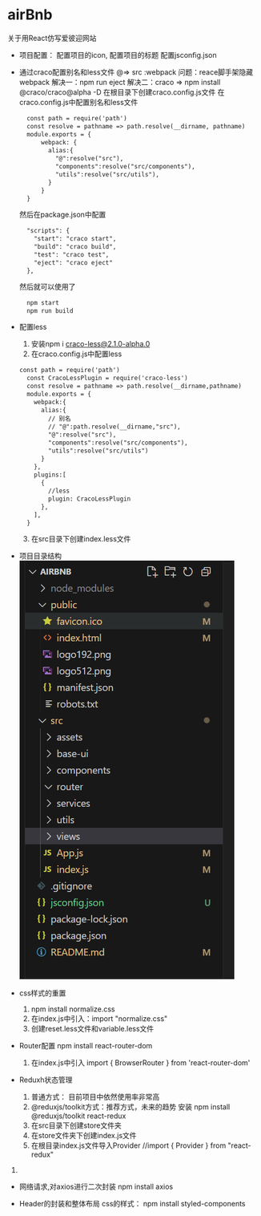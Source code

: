 # airBnb
关于用React仿写爱彼迎网站

* 项目配置：
  配置项目的icon,
  配置项目的标题
  配置jsconfig.json

* 通过craco配置别名和less文件
   @=> src :webpack
   问题：reace脚手架隐藏webpack
   解决一：npm run eject
   解决二：craco =>  npm install @craco/craco@alpha -D
           在根目录下创建craco.config.js文件
    在craco.config.js中配置别名和less文件
    ```
      const path = require('path')
      const resolve = pathname => path.resolve(__dirname, pathname)
      module.exports = {
          webpack: {
            alias:{
              "@":resolve("src"),
              "components":resolve("src/components"),
              "utils":resolve("src/utils"),
            }
          }
      }
    ```
    然后在package.json中配置
    ```
      "scripts": {
        "start": "craco start",
        "build": "craco build",
        "test": "craco test",
        "eject": "craco eject"
      },
    ```
    然后就可以使用了
    ```
      npm start
      npm run build
    ```

* 配置less
  1. 安装npm i craco-less@2.1.0-alpha.0
  2. 在craco.config.js中配置less
   ```
   const path = require('path')
     const CracoLessPlugin = require('craco-less')
     const resolve = pathname => path.resolve(__dirname,pathname)
     module.exports = {
       webpack:{
         alias:{
           // 别名
           // "@":path.resolve(__dirname,"src"),
           "@":resolve("src"),
           "components":resolve("src/components"),
           "utils":resolve("src/utils")
         }
       },
       plugins:[
         {
           //less
           plugin: CracoLessPlugin
         },
       ],
     }
   ```
  3. 在src目录下创建index.less文件

* 项目目录结构
  ![alt text](image.png)

* css样式的重置
   1. npm install normalize.css
   2. 在index.js中引入：import "normalize.css"
   3. 创建reset.less文件和variable.less文件
   
* Router配置
  npm install react-router-dom
  1. 在index.js中引入 import { BrowserRouter } from 'react-router-dom'


* Reduxh状态管理
  1. 普通方式： 目前项目中依然使用率非常高
  2. @reduxjs/toolkit方式：推荐方式，未来的趋势
   安装 npm install @reduxjs/toolkit react-redux
   1. 在src目录下创建store文件夹
   2. 在store文件夹下创建index.js文件
   3. 在根目录index.js文件导入Provider //import { Provider } from "react-redux"
1. 

*  网络请求,对axios进行二次封装
  npm install axios

  * Header的封装和整体布局
  css的样式：
  npm install styled-components